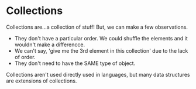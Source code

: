 # Collections

Collections are...a collection of stuff! But, we can make a few observations.
- They don't have a particular order. We could shuffle the elements and it wouldn't make a differencce.
- We can't say, 'give me the 3rd element in this collection' due to the lack of order.
- They don't need to have the SAME type of object.

Collections aren't used directly used in languages, but many data structures are extensions of collections.